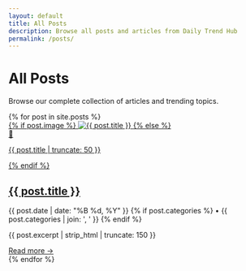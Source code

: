 ```yaml
---
layout: default
title: All Posts
description: Browse all posts and articles from Daily Trend Hub
permalink: /posts/
---
```


<div class="page-content">
  <h1>All Posts</h1>
  <p class="page-description">Browse our complete collection of articles and trending topics.</p>
  
  <div class="posts-grid">
    {% for post in site.posts %}
    <article class="post-card">
      <a href="{{ post.url | relative_url }}">
        {% if post.image %}
        <img 
          src="{{ post.image | relative_url }}" 
          alt="{{ post.title }}" 
          class="post-thumb"
          onerror="this.style.display='none'; this.nextElementSibling.style.display='flex';">
        <div class="post-thumb-placeholder" style="display: none;">
          <span>📖</span>
          <p>{{ post.title | truncate: 50 }}</p>
        </div>
        {% else %}
        <div class="post-thumb-placeholder">
          <span>📖</span>
          <p>{{ post.title | truncate: 50 }}</p>
        </div>
        {% endif %}
      </a>
      <div class="post-content">
        <h2><a href="{{ post.url | relative_url }}">{{ post.title }}</a></h2>
        <p class="post-date">
          {{ post.date | date: "%B %d, %Y" }}
          {% if post.categories %}
          • {{ post.categories | join: ', ' }}
          {% endif %}
        </p>
        <p class="excerpt">{{ post.excerpt | strip_html | truncate: 150 }}</p>
        <a href="{{ post.url | relative_url }}" class="read-more">Read more →</a>
      </div>
    </article>
    {% endfor %}
  </div>
</div>